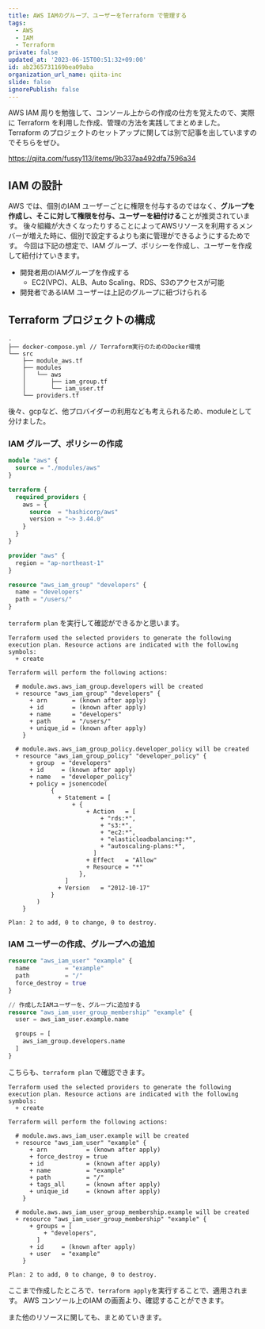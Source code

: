 ```yaml
---
title: AWS IAMのグループ、ユーザーをTerraform で管理する
tags:
  - AWS
  - IAM
  - Terraform
private: false
updated_at: '2023-06-15T00:51:32+09:00'
id: ab2365731169bea09aba
organization_url_name: qiita-inc
slide: false
ignorePublish: false
---
```

AWS IAM 周りを勉強して、コンソール上からの作成の仕方を覚えたので、実際に Terraform を利用した作成、管理の方法を実践してまとめました。
Terraform のプロジェクトのセットアップに関しては別で記事を出していますのでそちらをぜひ。

https://qiita.com/fussy113/items/9b337aa492dfa7596a34

## IAM の設計

AWS では、個別のIAM ユーザーごとに権限を付与するのではなく、**グループを作成し、そこに対して権限を付与、ユーザーを紐付ける**ことが推奨されています。
後々組織が大きくなったりすることによってAWSリソースを利用するメンバーが増えた時に、個別で設定するよりも楽に管理ができるようにするためです。
今回は下記の想定で、IAM グループ、ポリシーを作成し、ユーザーを作成して紐付けていきます。

- 開発者用のIAMグループを作成する
  - EC2(VPC)、ALB、Auto Scaling、RDS、S3のアクセスが可能
- 開発者であるIAM ユーザーは上記のグループに紐づけられる

## Terraform プロジェクトの構成

```
.
├── docker-compose.yml // Terraform実行のためのDocker環境
└── src
    ├── module_aws.tf
    ├── modules
    │   └── aws
    │       ├── iam_group.tf
    │       └── iam_user.tf
    └── providers.tf
```

後々、gcpなど、他プロバイダーの利用なども考えられるため、moduleとして分けました。

### IAM グループ、ポリシーの作成

```tf:module_aws.tf
module "aws" {
  source = "./modules/aws"
}
```

```tf:providers.tf
terraform {
  required_providers {
    aws = {
      source  = "hashicorp/aws"
      version = "~> 3.44.0"
    }
  }
}

provider "aws" {
  region = "ap-northeast-1"
}
```

```tf:modules/aws/iam_group.tf
resource "aws_iam_group" "developers" {
  name = "developers"
  path = "/users/"
}
```

`terraform plan` を実行して確認ができるかと思います。

```
Terraform used the selected providers to generate the following execution plan. Resource actions are indicated with the following symbols:
  + create

Terraform will perform the following actions:

  # module.aws.aws_iam_group.developers will be created
  + resource "aws_iam_group" "developers" {
      + arn       = (known after apply)
      + id        = (known after apply)
      + name      = "developers"
      + path      = "/users/"
      + unique_id = (known after apply)
    }

  # module.aws.aws_iam_group_policy.developer_policy will be created
  + resource "aws_iam_group_policy" "developer_policy" {
      + group  = "developers"
      + id     = (known after apply)
      + name   = "developer_policy"
      + policy = jsonencode(
            {
              + Statement = [
                  + {
                      + Action   = [
                          + "rds:*",
                          + "s3:*",
                          + "ec2:*",
                          + "elasticloadbalancing:*",
                          + "autoscaling-plans:*",
                        ]
                      + Effect   = "Allow"
                      + Resource = "*"
                    },
                ]
              + Version   = "2012-10-17"
            }
        )
    }

Plan: 2 to add, 0 to change, 0 to destroy.
```

### IAM ユーザーの作成、グループへの追加

```tf:modules/aws/iam_user.tf
resource "aws_iam_user" "example" {
  name          = "example"
  path          = "/"
  force_destroy = true
}

// 作成したIAMユーザーを、グループに追加する
resource "aws_iam_user_group_membership" "example" {
  user = aws_iam_user.example.name

  groups = [
    aws_iam_group.developers.name
  ]
}
```

こちらも、`terraform plan` で確認できます。

```
Terraform used the selected providers to generate the following execution plan. Resource actions are indicated with the following symbols:
  + create

Terraform will perform the following actions:

  # module.aws.aws_iam_user.example will be created
  + resource "aws_iam_user" "example" {
      + arn           = (known after apply)
      + force_destroy = true
      + id            = (known after apply)
      + name          = "example"
      + path          = "/"
      + tags_all      = (known after apply)
      + unique_id     = (known after apply)
    }

  # module.aws.aws_iam_user_group_membership.example will be created
  + resource "aws_iam_user_group_membership" "example" {
      + groups = [
          + "developers",
        ]
      + id     = (known after apply)
      + user   = "example"
    }

Plan: 2 to add, 0 to change, 0 to destroy.
```

ここまで作成したところで、`terraform apply`を実行することで、適用されます。
AWS コンソール上のIAM の画面より、確認することができます。

また他のリソースに関しても、まとめていきます。
